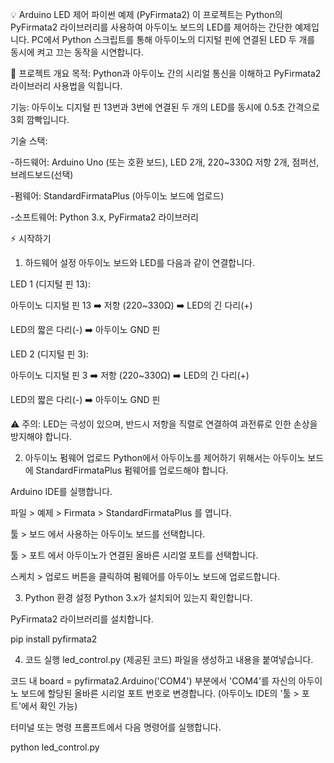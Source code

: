 💡 Arduino LED 제어 파이썬 예제 (PyFirmata2)
이 프로젝트는 Python의 PyFirmata2 라이브러리를 사용하여 아두이노 보드의 LED를 제어하는 간단한 예제입니다. PC에서 Python 스크립트를 통해 아두이노의 디지털 핀에 연결된 LED 두 개를 동시에 켜고 끄는 동작을 시연합니다.

🌟 프로젝트 개요
목적: Python과 아두이노 간의 시리얼 통신을 이해하고 PyFirmata2 라이브러리 사용법을 익힙니다.

기능: 아두이노 디지털 핀 13번과 3번에 연결된 두 개의 LED를 동시에 0.5초 간격으로 3회 깜빡입니다.

기술 스택:

-하드웨어: Arduino Uno (또는 호환 보드), LED 2개, 220~330Ω 저항 2개, 점퍼선, 브레드보드(선택)

-펌웨어: StandardFirmataPlus (아두이노 보드에 업로드)

-소프트웨어: Python 3.x, PyFirmata2 라이브러리

⚡ 시작하기
1. 하드웨어 설정
아두이노 보드와 LED를 다음과 같이 연결합니다.

LED 1 (디지털 핀 13):

아두이노 디지털 핀 13 ➡️ 저항 (220~330Ω) ➡️ LED의 긴 다리(+)

LED의 짧은 다리(-) ➡️ 아두이노 GND 핀

LED 2 (디지털 핀 3):

아두이노 디지털 핀 3 ➡️ 저항 (220~330Ω) ➡️ LED의 긴 다리(+)

LED의 짧은 다리(-) ➡️ 아두이노 GND 핀

⚠️ 주의: LED는 극성이 있으며, 반드시 저항을 직렬로 연결하여 과전류로 인한 손상을 방지해야 합니다.

2. 아두이노 펌웨어 업로드
Python에서 아두이노를 제어하기 위해서는 아두이노 보드에 StandardFirmataPlus 펌웨어를 업로드해야 합니다.

Arduino IDE를 실행합니다.

파일 > 예제 > Firmata > StandardFirmataPlus 를 엽니다.

툴 > 보드 에서 사용하는 아두이노 보드를 선택합니다.

툴 > 포트 에서 아두이노가 연결된 올바른 시리얼 포트를 선택합니다.

스케치 > 업로드 버튼을 클릭하여 펌웨어를 아두이노 보드에 업로드합니다.

3. Python 환경 설정
Python 3.x가 설치되어 있는지 확인합니다.

PyFirmata2 라이브러리를 설치합니다.

pip install pyfirmata2

4. 코드 실행
led_control.py (제공된 코드) 파일을 생성하고 내용을 붙여넣습니다.

코드 내 board = pyfirmata2.Arduino('COM4') 부분에서 'COM4'를 자신의 아두이노 보드에 할당된 올바른 시리얼 포트 번호로 변경합니다. (아두이노 IDE의 '툴 > 포트'에서 확인 가능)

터미널 또는 명령 프롬프트에서 다음 명령어를 실행합니다.

python led_control.py

